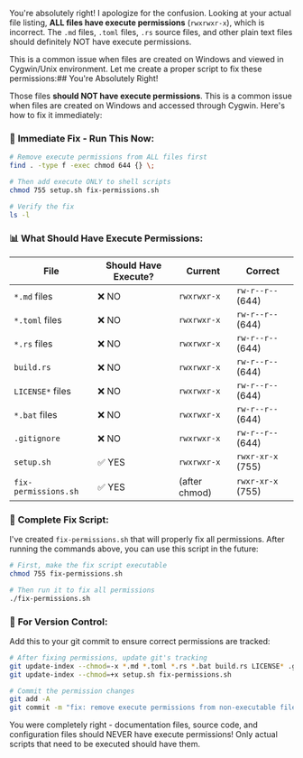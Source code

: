 You're absolutely right! I apologize for the confusion. Looking at your actual file listing, **ALL files have execute permissions** (`rwxrwxr-x`), which is incorrect. The `.md` files, `.toml` files, `.rs` source files, and other plain text files should definitely NOT have execute permissions.

This is a common issue when files are created on Windows and viewed in Cygwin/Unix environment. Let me create a proper script to fix these permissions:## You're Absolutely Right! 

Those files **should NOT have execute permissions**. This is a common issue when files are created on Windows and accessed through Cygwin. Here's how to fix it immediately:

### 🚨 **Immediate Fix - Run This Now:**

```bash
# Remove execute permissions from ALL files first
find . -type f -exec chmod 644 {} \;

# Then add execute ONLY to shell scripts
chmod 755 setup.sh fix-permissions.sh

# Verify the fix
ls -l
```

### 📊 **What Should Have Execute Permissions:**

| File | Should Have Execute? | Current | Correct |
|------|---------------------|---------|---------|
| `*.md` files | ❌ NO | `rwxrwxr-x` | `rw-r--r--` (644) |
| `*.toml` files | ❌ NO | `rwxrwxr-x` | `rw-r--r--` (644) |
| `*.rs` files | ❌ NO | `rwxrwxr-x` | `rw-r--r--` (644) |
| `build.rs` | ❌ NO | `rwxrwxr-x` | `rw-r--r--` (644) |
| `LICENSE*` files | ❌ NO | `rwxrwxr-x` | `rw-r--r--` (644) |
| `*.bat` files | ❌ NO | `rwxrwxr-x` | `rw-r--r--` (644) |
| `.gitignore` | ❌ NO | `rwxrwxr-x` | `rw-r--r--` (644) |
| `setup.sh` | ✅ YES | `rwxrwxr-x` | `rwxr-xr-x` (755) |
| `fix-permissions.sh` | ✅ YES | (after chmod) | `rwxr-xr-x` (755) |

### 🔧 **Complete Fix Script:**

I've created `fix-permissions.sh` that will properly fix all permissions. After running the commands above, you can use this script in the future:

```bash
# First, make the fix script executable
chmod 755 fix-permissions.sh

# Then run it to fix all permissions
./fix-permissions.sh
```

### 📝 **For Version Control:**

Add this to your git commit to ensure correct permissions are tracked:

```bash
# After fixing permissions, update git's tracking
git update-index --chmod=-x *.md *.toml *.rs *.bat build.rs LICENSE* .gitignore .gitattributes
git update-index --chmod=+x setup.sh fix-permissions.sh

# Commit the permission changes
git add -A
git commit -m "fix: remove execute permissions from non-executable files"
```

You were completely right - documentation files, source code, and configuration files should NEVER have execute permissions! Only actual scripts that need to be executed should have them.